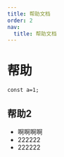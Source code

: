 ```yaml
---
title: 帮助文档
order: 2
nav:
  title: 帮助文档
---
```


# 帮助
```
const a=1;

```

## 帮助2
* 啊啊啊啊
* 222222
* 222222